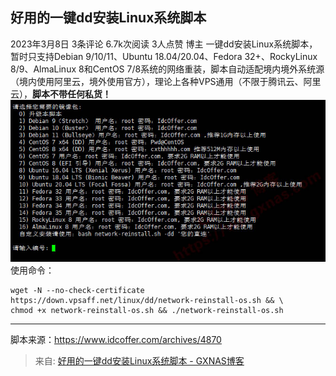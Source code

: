 ## 好用的一键dd安装Linux系统脚本
2023年3月8日  3条评论  6.7k次阅读  3人点赞  博主 
一键dd安装Linux系统脚本，暂时只支持Debian 9/10/11、Ubuntu 18.04/20.04、Fedora 32+、RockyLinux 8/9、AlmaLinux 8和CentOS 7/8系统的网络重装，脚本自动适配境内境外系统源（境内使用阿里云，境外使用官方），理论上各种VPS通用（不限于腾讯云、阿里云），**脚本不带任何私货！**
[![image.jpg](../../../images/5e7d1da2f4c9ec289d62f300b9f653ed.jpeg)](https://wp.gxnas.com/wp-content/uploads/2023/03/1678241786-dd.jpg)
使用命令：
```
wget -N --no-check-certificate https://down.vpsaff.net/linux/dd/network-reinstall-os.sh && \
chmod +x network-reinstall-os.sh && ./network-reinstall-os.sh
```

---

脚本来源：https://www.idcoffer.com/archives/4870

> 来自: [好用的一键dd安装Linux系统脚本 - GXNAS博客](https://wp.gxnas.com/13051.html)

